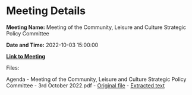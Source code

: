 # Meeting Details

**Meeting Name:** Meeting of the Community, Leisure and Culture Strategic Policy Committee

**Date and Time:** 2022-10-03 15:00:00

**[Link to Meeting](https://www.limerick.ie/council/whats-on/meeting-community-leisure-and-culture-strategic-policy-committee-14)**

Files: 

Agenda - Meeting of the Community, Leisure and Culture Strategic Policy Committee - 3rd October 2022.pdf - [Original file](https://www.limerick.ie/sites/default/files/media/documents/2022-10/221003%20Agenda%20SPC%20CLC.pdf) - [Extracted text](./Agenda%20-%20Meeting%20of%20the%20Community%2C%20Leisure%20and%20Culture%20Strategic%20Policy%20Committee%20-%203rd%20October%202022.md)

